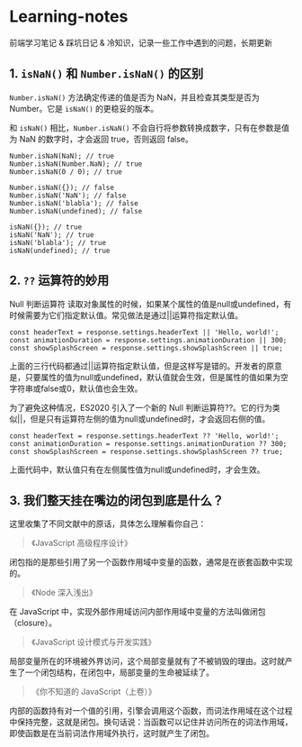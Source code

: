 # Learning-notes
前端学习笔记 &amp; 踩坑日记 &amp; 冷知识，记录一些工作中遇到的问题，长期更新


## 1. `isNaN()` 和 `Number.isNaN()` 的区别

`Number.isNaN()` 方法确定传递的值是否为  NaN，并且检查其类型是否为  Number。它是  `isNaN()`  的更稳妥的版本。

和  `isNaN()`  相比，`Number.isNaN()` 不会自行将参数转换成数字，只有在参数是值为  NaN  的数字时，才会返回  true，否则返回 false。

```
Number.isNaN(NaN); // true
Number.isNaN(Number.NaN); // true
Number.isNaN(0 / 0); // true
```

```
Number.isNaN({}); // false
Number.isNaN('NaN'); // false
Number.isNaN('blabla'); // false
Number.isNaN(undefined); // false
```

```
isNaN({}); // true
isNaN('NaN'); // true
isNaN('blabla'); // true
isNaN(undefined); // true
```


## 2. `??` 运算符的妙用
Null 判断运算符
读取对象属性的时候，如果某个属性的值是null或undefined，有时候需要为它们指定默认值。常见做法是通过||运算符指定默认值。
```
const headerText = response.settings.headerText || 'Hello, world!';
const animationDuration = response.settings.animationDuration || 300;
const showSplashScreen = response.settings.showSplashScreen || true;
```
上面的三行代码都通过||运算符指定默认值，但是这样写是错的。开发者的原意是，只要属性的值为null或undefined，默认值就会生效，但是属性的值如果为空字符串或false或0，默认值也会生效。

为了避免这种情况，ES2020 引入了一个新的 Null 判断运算符??。它的行为类似||，但是只有运算符左侧的值为null或undefined时，才会返回右侧的值。

```
const headerText = response.settings.headerText ?? 'Hello, world!';
const animationDuration = response.settings.animationDuration ?? 300;
const showSplashScreen = response.settings.showSplashScreen ?? true;
```
上面代码中，默认值只有在左侧属性值为null或undefined时，才会生效。


## 3. 我们整天挂在嘴边的闭包到底是什么？

这里收集了不同文献中的原话，具体怎么理解看你自己：

>《JavaScript 高级程序设计》

闭包指的是那些引用了另一个函数作用域中变量的函数，通常是在嵌套函数中实现的。

>《Node 深入浅出》

在 JavaScript 中，实现外部作用域访问内部作用域中变量的方法叫做闭包（closure）。

>《JavaScript 设计模式与开发实践》

局部变量所在的环境被外界访问，这个局部变量就有了不被销毁的理由。这时就产生了一个闭包结构，在闭包中，局部变量的生命被延续了。

>《你不知道的 JavaScript（上卷）》

内部的函数持有对一个值的引用，引擎会调用这个函数，而词法作用域在这个过程中保持完整，这就是闭包。换句话说：当函数可以记住并访问所在的词法作用域，即使函数是在当前词法作用域外执行，这时就产生了闭包。

